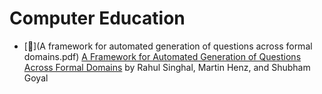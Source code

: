 # Computer Education

* [:scroll:](A framework for automated generation of questions across formal domains.pdf) [A Framework for Automated Generation of Questions Across Formal Domains](https://github.com/papers-we-love/papers-we-love/blob/master/computer_education/) by Rahul Singhal, Martin Henz, and Shubham Goyal

